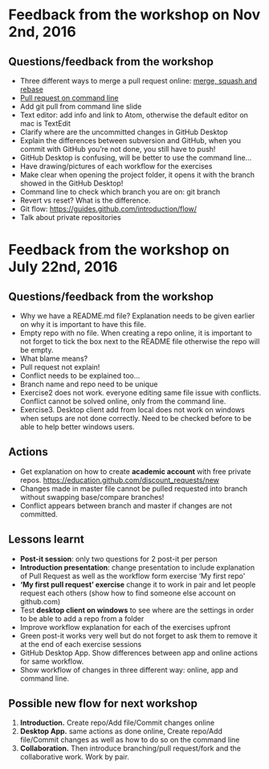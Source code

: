 # Feedback from the workshop on Nov 2nd, 2016

## Questions/feedback from the workshop

- Three different ways to merge a pull request online: [merge, squash and rebase](http://stackoverflow.com/questions/2427238/in-git-what-is-the-difference-between-merge-squash-and-rebase)
- [Pull request on command line](http://stackoverflow.com/questions/4037928/can-you-issue-pull-requests-from-the-command-line-on-github)
- Add git pull from command line slide
- Text editor: add info and link to Atom, otherwise the default editor on mac is TextEdit
- Clarify where are the uncommitted changes in GitHub Desktop
- Explain the differences between subversion and GitHub, when you commit with GitHub you’re not done, you still have to push!
- GitHub Desktop is confusing, will be better to use the command line…
- Have drawing/pictures of each workflow for the exercises
- Make clear when opening the project folder, it opens it with the branch showed in the GitHub Desktop!
- Command line to check which branch you are on: git branch
- Revert vs reset? What is the difference.
- Git flow: https://guides.github.com/introduction/flow/
- Talk about private repositories


# Feedback from the workshop on July 22nd, 2016

## Questions/feedback from the workshop

- Why we have a README.md file? Explanation needs to be given earlier on why it is important to have this file.
- Empty repo with no file. When creating a repo online, it is important to not forget to tick the box next to the README file otherwise the repo will be empty.
- What blame means?
- Pull request not explain!
- Conflict needs to be explained too...
- Branch name and repo need to be unique
- Exercise2 does not work. everyone editing same file issue with conflicts. Conflict cannot be solved online, only from the command line.
- Exercise3. Desktop client add from local does not work on windows when setups are not done correctly. Need to be checked before to be able to help better windows users.

## Actions

- Get explanation on how to create **academic account** with free private repos. https://education.github.com/discount_requests/new
- Changes made in master file cannot be pulled requested into branch without swapping base/compare branches!
- Conflict appears between branch and master if changes are not committed.

## Lessons learnt

- **Post-it session**: only two questions for 2 post-it per person
- **Introduction presentation**: change presentation to include explanation of Pull Request as well as the workflow form exercise ‘My first repo'
- **‘My first pull request’ exercise** change it to work in pair and let people request each others (show how to find someone else account on github.com)
- Test **desktop client on windows** to see where are the settings in order to be able to add a repo from a folder
- Improve workflow explanation for each of the exercises upfront
- Green post-it works very well but do not forget to ask them to remove it at the end of each exercise sessions
- GitHub Desktop App. Show differences between app and online actions for same workflow.
- Show workflow of changes in three different way: online, app and command line.

## Possible new flow for next workshop

1. **Introduction.** Create repo/Add file/Commit changes online
2. **Desktop App.** same actions as done online, Create repo/Add file/Commit changes as well as how to do so on the command line
2. **Collaboration.** Then introduce branching/pull request/fork and the collaborative work. Work by pair.
